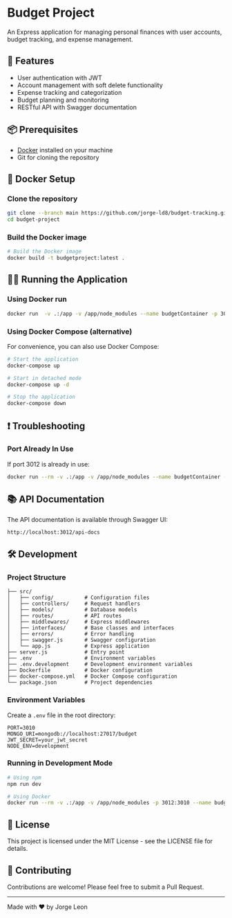 # Budget Project

An Express application for managing personal finances with user accounts, budget tracking, and expense management.

## 🚀 Features

- User authentication with JWT
- Account management with soft delete functionality
- Expense tracking and categorization
- Budget planning and monitoring
- RESTful API with Swagger documentation

## 📦 Prerequisites

- [Docker](https://www.docker.com/get-started) installed on your machine
- Git for cloning the repository

## 🐳 Docker Setup

### Clone the repository

```bash
git clone --branch main https://github.com/jorge-ld8/budget-tracking.git budget-project
cd budget-project
```
### Build the Docker image

```bash
# Build the Docker image
docker build -t budgetproject:latest .
```

## 🏃‍♂️ Running the Application

### Using Docker run

```bash
docker run  -v .:/app -v /app/node_modules --name budgetContainer -p 3012:3010 budgetproject:latest
```

### Using Docker Compose (alternative)

For convenience, you can also use Docker Compose:

```bash
# Start the application
docker-compose up

# Start in detached mode
docker-compose up -d

# Stop the application
docker-compose down
```

## ❗ Troubleshooting

### Port Already In Use

If port 3012 is already in use:
```bash
docker run --rm -v .:/app -v /app/node_modules --name budgetContainer -p 3013:3010 budgetproject:latest
```

## 📚 API Documentation

The API documentation is available through Swagger UI:

```
http://localhost:3012/api-docs
```

## 🛠️ Development

### Project Structure

```
├── src/
│   ├── config/          # Configuration files
│   ├── controllers/     # Request handlers
│   ├── models/          # Database models
│   ├── routes/          # API routes
│   ├── middlewares/     # Express middlewares
│   ├── interfaces/      # Base classes and interfaces
│   ├── errors/          # Error handling
│   ├── swagger.js       # Swagger configuration
│   └── app.js           # Express application
├── server.js            # Entry point
├── .env                 # Environment variables
├── .env.development     # Development environment variables
├── Dockerfile           # Docker configuration
├── docker-compose.yml   # Docker Compose configuration
└── package.json         # Project dependencies
```

### Environment Variables

Create a `.env` file in the root directory:

```
PORT=3010
MONGO_URI=mongodb://localhost:27017/budget
JWT_SECRET=your_jwt_secret
NODE_ENV=development
```

### Running in Development Mode

```bash
# Using npm
npm run dev

# Using Docker
docker run --rm -v .:/app -v /app/node_modules -p 3012:3010 --name budgetContainer -e NODE_ENV=development budgetproject:latest npm run dev
```

## 📄 License

This project is licensed under the MIT License - see the LICENSE file for details.

## 🤝 Contributing

Contributions are welcome! Please feel free to submit a Pull Request.

---

Made with ❤️ by Jorge Leon
